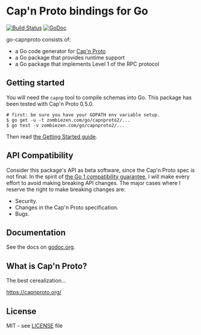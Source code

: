 # Cap'n Proto bindings for Go

[![Build Status](https://travis-ci.org/zombiezen/go-capnproto2.svg?branch=master)](https://travis-ci.org/zombiezen/go-capnproto2)
[![GoDoc](https://godoc.org/zombiezen.com/go/capnproto2?status.svg)][godoc]

go-capnproto consists of:
- a Go code generator for [Cap'n Proto][capnproto]
- a Go package that provides runtime support
- a Go package that implements Level 1 of the RPC protocol

[godoc]: https://godoc.org/zombiezen.com/go/capnproto2
[capnproto]: https://capnproto.org/

## Getting started

You will need the `capnp` tool to compile schemas into Go.
This package has been tested with Cap'n Proto 0.5.0.

```
# first: be sure you have your GOPATH env variable setup.
$ go get -u -t zombiezen.com/go/capnproto2/...
$ go test -v zombiezen.com/go/capnproto2/...
```

Then read [the Getting Started guide](https://github.com/zombiezen/go-capnproto2/wiki/Getting-Started).

## API Compatibility

Consider this package's API as beta software, since the Cap'n Proto spec is not final.
In the spirit of [the Go 1 compatibility guarantee][gocompat], I will make every effort to avoid making breaking API changes.
The major cases where I reserve the right to make breaking changes are:

- Security.
- Changes in the Cap'n Proto specification.
- Bugs.

[gocompat]: https://golang.org/doc/go1compat

## Documentation

See the docs on [godoc.org][godoc].

## What is Cap'n Proto?

The best cerealization...

https://capnproto.org/

## License

MIT - see [LICENSE][license] file

[license]: https://github.com/zombiezen/go-capnproto2/blob/master/LICENSE
